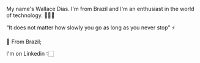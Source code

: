 My name's Wallace Dias. I'm from Brazil and I'm an enthusiast in the world of technology. 👩🏼‍💻

“It does not matter how slowly you go as long as you never stop” ⚡

📍 From Brazil;

I'm on Linkedin 👇🏻
